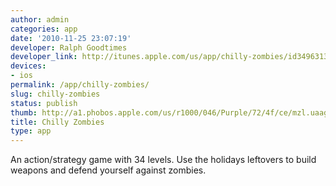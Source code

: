 ```yaml
---
author: admin
categories: app
date: '2010-11-25 23:07:19'
developer: Ralph Goodtimes
developer_link: http://itunes.apple.com/us/app/chilly-zombies/id349631376?mt=8
devices: 
- ios
permalink: /app/chilly-zombies/
slug: chilly-zombies
status: publish
thumb: http://a1.phobos.apple.com/us/r1000/046/Purple/72/4f/ce/mzl.uaagxevs.175x175-75.jpg
title: Chilly Zombies
type: app
---
```


An action/strategy game with 34 levels. Use the holidays leftovers to build weapons and defend yourself against zombies.